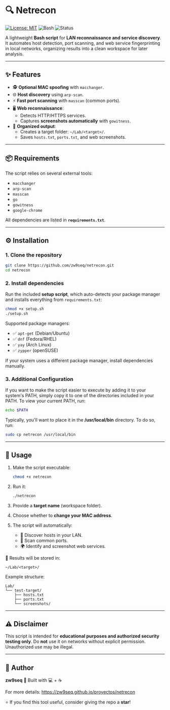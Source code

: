 # 🔍 Netrecon

[![License: MIT](https://img.shields.io/badge/License-MIT-green.svg)](LICENSE)
![Bash](https://img.shields.io/badge/Bash-4.0%2B-blue)
![Status](https://img.shields.io/badge/status-active-success)

A lightweight **Bash script** for **LAN reconnaissance and service discovery**.  
It automates host detection, port scanning, and web service fingerprinting in local networks, organizing results into a clean workspace for later analysis.

---

## ✨ Features
- 🕵️ **Optional MAC spoofing** with `macchanger`.
- 🌐 **Host discovery** using `arp-scan`.
- ⚡ **Fast port scanning** with `masscan` (common ports).
- 🖥️ **Web reconnaissance**:
  - Detects HTTP/HTTPS services.
  - Captures **screenshots automatically** with `gowitness`.
- 📂 **Organized output**:
  - Creates a target folder: `~/Lab/<target>/`.
  - Saves `hosts.txt`, `ports.txt`, and web screenshots.

---

## 📦 Requirements
The script relies on several external tools:

- `macchanger`  
- `arp-scan`  
- `masscan`  
- `go`  
- `gowitness`  
- `google-chrome`  

All dependencies are listed in **`requirements.txt`**.  

---

## ⚙️ Installation

### 1. Clone the repository
```bash
git clone https://github.com/zw9seq/netrecon.git
cd netrecon
````

### 2. Install dependencies

Run the included **setup script**, which auto-detects your package manager and installs everything from `requirements.txt`:

```bash
chmod +x setup.sh
./setup.sh
```

Supported package managers:

* ✅ `apt-get` (Debian/Ubuntu)
* ✅ `dnf` (Fedora/RHEL)
* ✅ `yay` (Arch Linux)
* ✅ `zypper` (openSUSE)

If your system uses a different package manager, install dependencies manually.

### 3. Additional Configuration

If you want to make the script easier to execute by adding it to your system's PATH, simply copy it to one of the directories included in your PATH. To view your current PATH, run:

```bash
echo $PATH
```

Typically, you'll want to place it in the **/usr/local/bin** directory. To do so, run:

```bash
sudo cp netrecon /usr/local/bin
```

---

## 🚀 Usage

1. Make the script executable:

   ```bash
   chmod +x netrecon
   ```
2. Run it:

   ```bash
   ./netrecon
   ```
3. Provide a **target name** (workspace folder).
4. Choose whether to **change your MAC address**.
5. The script will automatically:

   * 🔎 Discover hosts in your LAN.
   * 📡 Scan common ports.
   * 🌍 Identify and screenshot web services.

📁 Results will be stored in:

```
~/Lab/<target>/
```

Example structure:

```
Lab/
└── test-target/
    ├── hosts.txt
    ├── ports.txt
    └── screenshots/
```

---

## ⚠️ Disclaimer

This script is intended for **educational purposes and authorized security testing only**.
Do **not** use it on networks without explicit permission. Unauthorized use may be illegal.

---

## 👤 Author

**zw9seq**
📅 Built with 💻 + ☕

For more details: https://zw9seq.github.io/proyectos/netrecon

⭐ If you find this tool useful, consider giving the repo a **star**!
